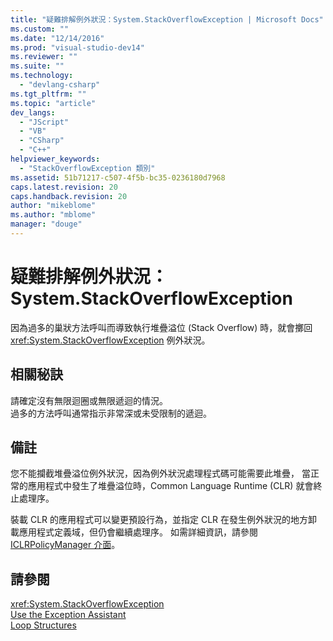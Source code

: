 ```yaml
---
title: "疑難排解例外狀況：System.StackOverflowException | Microsoft Docs"
ms.custom: ""
ms.date: "12/14/2016"
ms.prod: "visual-studio-dev14"
ms.reviewer: ""
ms.suite: ""
ms.technology: 
  - "devlang-csharp"
ms.tgt_pltfrm: ""
ms.topic: "article"
dev_langs: 
  - "JScript"
  - "VB"
  - "CSharp"
  - "C++"
helpviewer_keywords: 
  - "StackOverflowException 類別"
ms.assetid: 51b71217-c507-4f5b-bc35-0236180d7968
caps.latest.revision: 20
caps.handback.revision: 20
author: "mikeblome"
ms.author: "mblome"
manager: "douge"
---
```

# 疑難排解例外狀況：System.StackOverflowException
因為過多的巢狀方法呼叫而導致執行堆疊溢位 \(Stack Overflow\) 時，就會擲回 <xref:System.StackOverflowException> 例外狀況。  
  
## 相關秘訣  
 請確定沒有無限迴圈或無限遞迴的情況。  
 過多的方法呼叫通常指示非常深或未受限制的遞迴。  
  
## 備註  
 您不能攔截堆疊溢位例外狀況，因為例外狀況處理程式碼可能需要此堆疊， 當正常的應用程式中發生了堆疊溢位時，Common Language Runtime \(CLR\) 就會終止處理序。  
  
 裝載 CLR 的應用程式可以變更預設行為，並指定 CLR 在發生例外狀況的地方卸載應用程式定義域，但仍會繼續處理序。 如需詳細資訊，請參閱[ICLRPolicyManager 介面](../Topic/ICLRPolicyManager%20Interface.md)。  
  
## 請參閱  
 <xref:System.StackOverflowException>   
 [Use the Exception Assistant](../Topic/How%20to:%20Use%20the%20Exception%20Assistant.md)   
 [Loop Structures](/dotnet/visual-basic/programming-guide/language-features/control-flow/loop-structures)